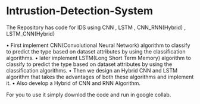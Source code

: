 # Intrustion-Detection-System
The Repository has code for IDS using CNN , LSTM , CNN_RNN(Hybrid) , LSTM_CNN(Hybrid)


• First implement CNN(Convolutional Neural Network) algorithm to classify to predict the type based on dataset attributes by using the classification algorithms. 
• later implement LSTM(Long Short Term Memory) algorithm to classify to predict the type based on dataset attributes by using the classification algorithms. 
• Then we design an Hybrid CNN and LSTM algorithm that takes the advantages of both these algorithms and implement it. 
• Also develop a Hybrid of CNN and RNN Algorithm.

For you to use it simply downlod the code and run in google collab. 

